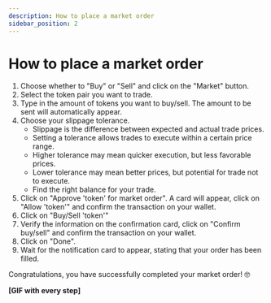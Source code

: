 ```yaml
---
description: How to place a market order
sidebar_position: 2
---
```



# How to place a market order

1. Choose whether to "Buy" or "Sell" and click on the "Market" button.
2. Select the token pair you want to trade.
3. Type in the amount of tokens you want to buy/sell. The amount to be sent will automatically appear.
4. Choose your slippage tolerance.
    * Slippage is the difference between expected and actual trade prices.
    * Setting a tolerance allows trades to execute within a certain price range.
    * Higher tolerance may mean quicker execution, but less favorable prices.
    * Lower tolerance may mean better prices, but potential for trade not to execute.
    * Find the right balance for your trade.
5. Click on "Approve 'token' for market order". A card will appear, click on "Allow 'token'" and confirm the transaction on your wallet.
6. Click on "Buy/Sell 'token'"
7. Verify the information on the confirmation card, click on "Confirm buy/sell" and confirm the transaction on your wallet.
8. Click on "Done".
9. Wait for the notification card to appear, stating that your order has been filled.

Congratulations, you have successfully completed your market order! 🤓<br /> 

**[GIF with every step]**
